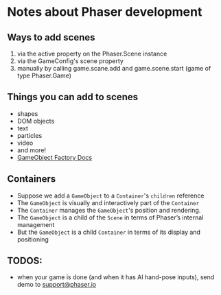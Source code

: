 # Notes about Phaser development

## Ways to add scenes

1.  via the active property on the Phaser.Scene instance
2.  via the GameConfig's scene property
3.  manually by calling game.scane.add and game.scene.start (game of type Phaser.Game)

## Things you can add to scenes

- shapes
- DOM objects
- text
- particles
- video
- and more!
- [GameObject Factory Docs](https://newdocs.phaser.io/docs/3.85.1/Phaser.GameObjects.GameObjectFactory)

## Containers

- Suppose we add a `GameObject` to a `Container`'s `children` reference
- The `GameObject` is visually and interactively part of the `Container`
- The `Container` manages the `GameObject`'s position and rendering.
- The `GameObject` is a child of the `Scene` in terms of Phaser’s internal management
- But the `GameObject` is a child `Container` in terms of its display and positioning

## TODOS:

- when your game is done (and when it has AI hand-pose inputs), send demo to support@phaser.io
